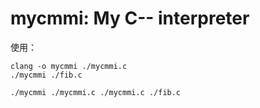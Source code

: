 # mycmmi: My C-- interpreter

使用：

```shell
clang -o mycmmi ./mycmmi.c
./mycmmi ./fib.c

./mycmmi ./mycmmi.c ./mycmmi.c ./fib.c
```